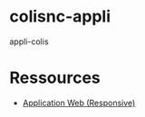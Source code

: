# colisnc-appli


appli-colis


# Ressources

- [Application Web (Responsive)](https://colisnc.redstone.nc/)
